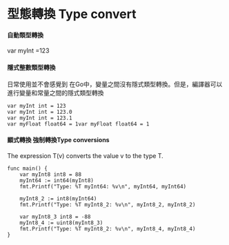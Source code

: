 # 型態轉換 Type convert

#### 自動類型轉換&#x20;

var myInt =123

#### 隱式整數類型轉換&#x20;

日常使用並不會感覺到 在Go中，變量之間沒有隱式類型轉換。但是，編譯器可以進行變量和常量之間的隱式類型轉換&#x20;

```
var myInt int = 123
var myInt int = 123.0
var myInt int = 123.1 
var myFloat float64 = 1var myFloat float64 = 1
```

#### &#x20;顯式轉換 強制轉換Type conversions&#x20;

The expression T(v) converts the value v to the type T.

```
func main() {
	var myInt8 int8 = 88
	myInt64 := int64(myInt8)
	fmt.Printf("Type: %T myInt64: %v\n", myInt64, myInt64)

	myInt8_2 := int8(myInt64)
	fmt.Printf("Type: %T myInt8_2: %v\n", myInt8_2, myInt8_2)

	var myInt8_3 int8 = -88
	myInt8_4 := uint8(myInt8_3)
	fmt.Printf("Type: %T myInt8_2: %v\n", myInt8_4, myInt8_4)
}
```
